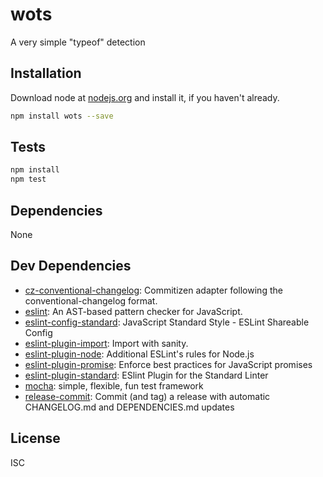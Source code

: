 # wots 

A very simple &quot;typeof&quot; detection

## Installation

Download node at [nodejs.org](http://nodejs.org) and install it, if you haven't already.

```sh
npm install wots --save
```


## Tests

```sh
npm install
npm test
```

## Dependencies

None

## Dev Dependencies

- [cz-conventional-changelog](https://github.com/commitizen/cz-conventional-changelog): Commitizen adapter following the conventional-changelog format.
- [eslint](https://github.com/eslint/eslint): An AST-based pattern checker for JavaScript.
- [eslint-config-standard](https://github.com/feross/eslint-config-standard): JavaScript Standard Style - ESLint Shareable Config
- [eslint-plugin-import](https://github.com/benmosher/eslint-plugin-import): Import with sanity.
- [eslint-plugin-node](https://github.com/mysticatea/eslint-plugin-node): Additional ESLint&#39;s rules for Node.js
- [eslint-plugin-promise](https://github.com/xjamundx/eslint-plugin-promise): Enforce best practices for JavaScript promises
- [eslint-plugin-standard](https://github.com/xjamundx/eslint-plugin-standard): ESlint Plugin for the Standard Linter
- [mocha](https://github.com/mochajs/mocha): simple, flexible, fun test framework
- [release-commit](https://github.com/tvardy/release-commit): Commit (and tag) a release with automatic CHANGELOG.md and DEPENDENCIES.md updates


## License

ISC
